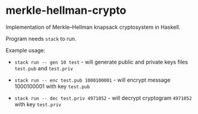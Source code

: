 # merkle-hellman-crypto

  

Implementation of Merkle–Hellman knapsack cryptosystem in Haskell.

Program needs `stack` to run.

  

Example usage:

- `stack run -- gen 10 test` - will generate public and private keys files `test.pub` and `test.priv`

- `stack run -- enc test.pub 1000100001` - will encrypt message 1000100001 with key `test.pub`

- `stack run -- dec test.priv 4971052` - will decrypt cryptogram `4971052` with key `test.priv`